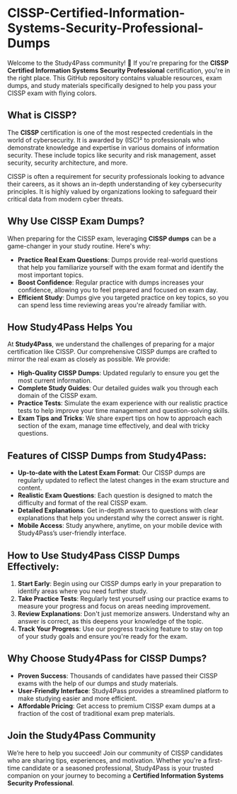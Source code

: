 # CISSP-Certified-Information-Systems-Security-Professional-Dumps
Welcome to the Study4Pass community! 🌟 If you're preparing for the **CISSP Certified Information Systems Security Professional** certification, you're in the right place. This GitHub repository contains valuable resources, exam dumps, and study materials specifically designed to help you pass your CISSP exam with flying colors.

## What is CISSP?

The **CISSP** certification is one of the most respected credentials in the world of cybersecurity. It is awarded by (ISC)² to professionals who demonstrate knowledge and expertise in various domains of information security. These include topics like security and risk management, asset security, security architecture, and more.

CISSP is often a requirement for security professionals looking to advance their careers, as it shows an in-depth understanding of key cybersecurity principles. It is highly valued by organizations looking to safeguard their critical data from modern cyber threats.

## Why Use CISSP Exam Dumps?

When preparing for the CISSP exam, leveraging **CISSP dumps** can be a game-changer in your study routine. Here's why:

- **Practice Real Exam Questions**: Dumps provide real-world questions that help you familiarize yourself with the exam format and identify the most important topics.
- **Boost Confidence**: Regular practice with dumps increases your confidence, allowing you to feel prepared and focused on exam day.
- **Efficient Study**: Dumps give you targeted practice on key topics, so you can spend less time reviewing areas you're already familiar with.

## How Study4Pass Helps You

At **Study4Pass**, we understand the challenges of preparing for a major certification like CISSP. Our comprehensive CISSP dumps are crafted to mirror the real exam as closely as possible. We provide:

- **High-Quality CISSP Dumps**: Updated regularly to ensure you get the most current information.
- **Complete Study Guides**: Our detailed guides walk you through each domain of the CISSP exam.
- **Practice Tests**: Simulate the exam experience with our realistic practice tests to help improve your time management and question-solving skills.
- **Exam Tips and Tricks**: We share expert tips on how to approach each section of the exam, manage time effectively, and deal with tricky questions.

## Features of CISSP Dumps from Study4Pass:

- **Up-to-date with the Latest Exam Format**: Our CISSP dumps are regularly updated to reflect the latest changes in the exam structure and content.
- **Realistic Exam Questions**: Each question is designed to match the difficulty and format of the real CISSP exam.
- **Detailed Explanations**: Get in-depth answers to questions with clear explanations that help you understand why the correct answer is right.
- **Mobile Access**: Study anywhere, anytime, on your mobile device with Study4Pass’s user-friendly interface.

## How to Use Study4Pass CISSP Dumps Effectively:

1. **Start Early**: Begin using our CISSP dumps early in your preparation to identify areas where you need further study.
2. **Take Practice Tests**: Regularly test yourself using our practice exams to measure your progress and focus on areas needing improvement.
3. **Review Explanations**: Don't just memorize answers. Understand why an answer is correct, as this deepens your knowledge of the topic.
4. **Track Your Progress**: Use our progress tracking feature to stay on top of your study goals and ensure you're ready for the exam.

## Why Choose Study4Pass for CISSP Dumps?

- **Proven Success**: Thousands of candidates have passed their CISSP exams with the help of our dumps and study materials.
- **User-Friendly Interface**: Study4Pass provides a streamlined platform to make studying easier and more efficient.
- **Affordable Pricing**: Get access to premium CISSP exam dumps at a fraction of the cost of traditional exam prep materials.

## Join the Study4Pass Community

We’re here to help you succeed! Join our community of CISSP candidates who are sharing tips, experiences, and motivation. Whether you're a first-time candidate or a seasoned professional, Study4Pass is your trusted companion on your journey to becoming a **Certified Information Systems Security Professional**.
